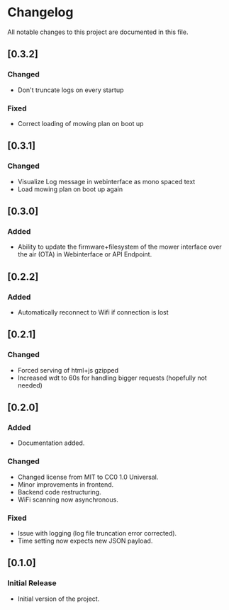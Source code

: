 # Changelog

All notable changes to this project are documented in this file.

## [0.3.2]
### Changed
- Don't truncate logs on every startup

### Fixed
- Correct loading of mowing plan on boot up

## [0.3.1]
### Changed
- Visualize Log message in webinterface as mono spaced text
- Load mowing plan on boot up again

## [0.3.0]
### Added
- Ability to update the firmware+filesystem of the mower interface over the air (OTA) in Webinterface or API Endpoint.

## [0.2.2]
### Added
- Automatically reconnect to Wifi if connection is lost

## [0.2.1]
### Changed
- Forced serving of html+js gzipped
- Increased wdt to 60s for handling bigger requests (hopefully not needed)

## [0.2.0]
### Added
- Documentation added.

### Changed
- Changed license from MIT to CC0 1.0 Universal.
- Minor improvements in frontend.
- Backend code restructuring.
- WiFi scanning now asynchronous.

### Fixed
- Issue with logging (log file truncation error corrected).
- Time setting now expects new JSON payload.

## [0.1.0]
### Initial Release
- Initial version of the project.
